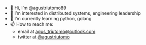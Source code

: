 - 👋 Hi, I’m @agustriutomo89
- 👀 I’m interested in distributed systems, engineering leadership
- 🌱 I’m currently learning python, golang
- 📫 How to reach me: 
  - email at agus_triutomo@outlook.com
  - twitter at [@agustriutomo](https://twitter.com/agustriutomo)

<!---
agustriutomo89/agustriutomo89 is a ✨ special ✨ repository because its `README.md` (this file) appears on your GitHub profile.
You can click the Preview link to take a look at your changes.
--->
